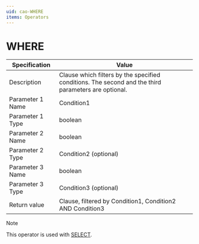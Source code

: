 ```yaml
---
uid: cao-WHERE
items: Operators
---
```


# WHERE 

| Specification         | Value                                                        |
| --------------------- | ------------------------------------------------------------ |
| Description           | Clause which filters by the specified conditions. The second and the third parameters are optional.          |
| Parameter 1 Name      | Condition1                                                      |
| Parameter 1 Type      | boolean                                    |
| Parameter 2 Name      | boolean                                                           |
| Parameter 2 Type      | Condition2 (optional)                                                          |
| Parameter 3 Name      | boolean                                                            |
| Parameter 3 Type      | Condition3 (optional)                                                            |
| Return value          | Clause, filtered by Condition1, Condition2 AND Condition3                                                       |

> [!NOTE]
> 
> This operator is used with [SELECT](https://docs.erp.net/tech/advanced/calculated-attributes/operators/select.html).
